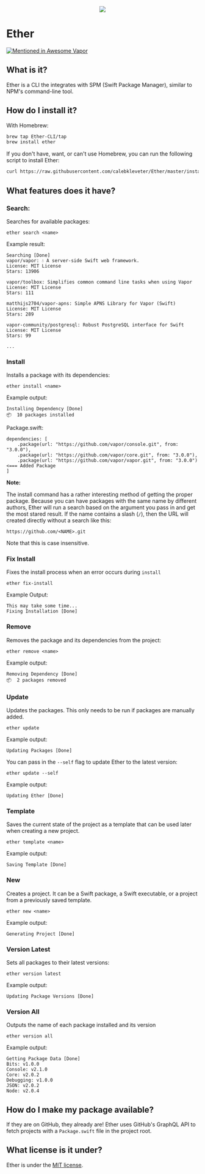 <p align="center">
  <a href="https://github.com/calebkleveter/Ether/blob/master/assets/ether.png?raw=true">
    <img src="https://github.com/calebkleveter/Ether/blob/master/assets/ether.png?raw=true" />
  </a>
</p>

# Ether

[![Mentioned in Awesome Vapor](https://awesome.re/mentioned-badge.svg)](https://github.com/Cellane/awesome-vapor)

## What is it?

Ether is a CLI the integrates with SPM (Swift Package Manager), similar to NPM's command-line tool.


## How do I install it?

With Homebrew:

```bash
brew tap Ether-CLI/tap
brew install ether
```

If you don't have, want, or can't use Homebrew, you can run the following script to install Ether:

```bash
curl https://raw.githubusercontent.com/calebkleveter/Ether/master/install.sh | bash
```

## What features does it have?

### Search:

Searches for available packages:

    ether search <name>
    
Example result:

```
Searching [Done]
vapor/vapor: 💧 A server-side Swift web framework.
License: MIT License
Stars: 13906

vapor/toolbox: Simplifies common command line tasks when using Vapor
License: MIT License
Stars: 111

matthijs2704/vapor-apns: Simple APNS Library for Vapor (Swift)
License: MIT License
Stars: 289

vapor-community/postgresql: Robust PostgreSQL interface for Swift
License: MIT License
Stars: 99

...    
```

### Install

Installs a package with its dependencies:

    ether install <name>

Example output:

```
Installing Dependency [Done]
📦  10 packages installed
```

Package.swift:

```
dependencies: [
    .package(url: "https://github.com/vapor/console.git", from: "3.0.0"),
    .package(url: "https://github.com/vapor/core.git", from: "3.0.0"),
    .package(url: "https://github.com/vapor/vapor.git", from: "3.0.0") <=== Added Package
]
```

**Note:**

The install command has a rather interesting method of getting the proper package. Because you can have packages with the same name by different authors, Ether will run a search based on the argument you pass in and get the most stared result. If the name contains a slash (`/`), then the URL will created directly without a search like this:

    https://github.com/<NAME>.git

Note that this is case insensitive.

### Fix Install

Fixes the install process when an error occurs during `install`

    ether fix-install

Example Output:

```
This may take some time...
Fixing Installation [Done]
```

### Remove

Removes the package and its dependencies from the project:

    ether remove <name>
 
Example output:

```
Removing Dependency [Done]
📦  2 packages removed
```

### Update

Updates the packages. This only needs to be run if packages are manually added.

    ether update

Example output:

    Updating Packages [Done]

You can pass in the `--self` flag to update Ether to the latest version:

    ether update --self

Example output:

    Updating Ether [Done]

### Template

Saves the current state of the project as a template that can be used later when creating a new project.

    ether template <name>

Example output:

    Saving Template [Done]

### New

Creates a project. It can be a Swift package, a Swift executable, or a project from  a previously saved template.

    ether new <name>

Example output:

    Generating Project [Done]

### Version Latest

Sets all packages to their latest versions:

    ether version latest

Example output:

    Updating Package Versions [Done]

### Version All

Outputs the name of each package installed and its version

    ether version all

Example output:

```
Getting Package Data [Done]
Bits: v1.0.0
Console: v2.1.0
Core: v2.0.2
Debugging: v1.0.0
JSON: v2.0.2
Node: v2.0.4
```

## How do I make my package available?

If they are on GitHub, they already are! Ether uses GitHub's GraphQL API to fetch projects with a `Package.swift` file in the project root.

## What license is it under?

Ether is under the [MIT license](https://github.com/Ether-CLI/Ether/blob/master/LICENSE.md).
